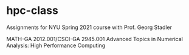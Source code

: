 # hpc-class

Assignments for NYU Spring 2021 course with Prof. Georg Stadler

MATH-GA 2012.001/CSCI-GA 2945.001 Advanced Topics in Numerical Analysis: High Performance Computing

